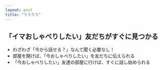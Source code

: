 ```yaml
---
layout: post
title: "うううう"
---
```


## 「イマおしゃべりしたい」友だちがすぐに見つかる
- わざわざ「今から話せる？」なんて聞く必要なし！
- 部屋を開けば、「今おしゃべりしたい」を友だちに伝えられる
- 「今おしゃべりしたい」友達の部屋に行けば、すぐに話し始められる
